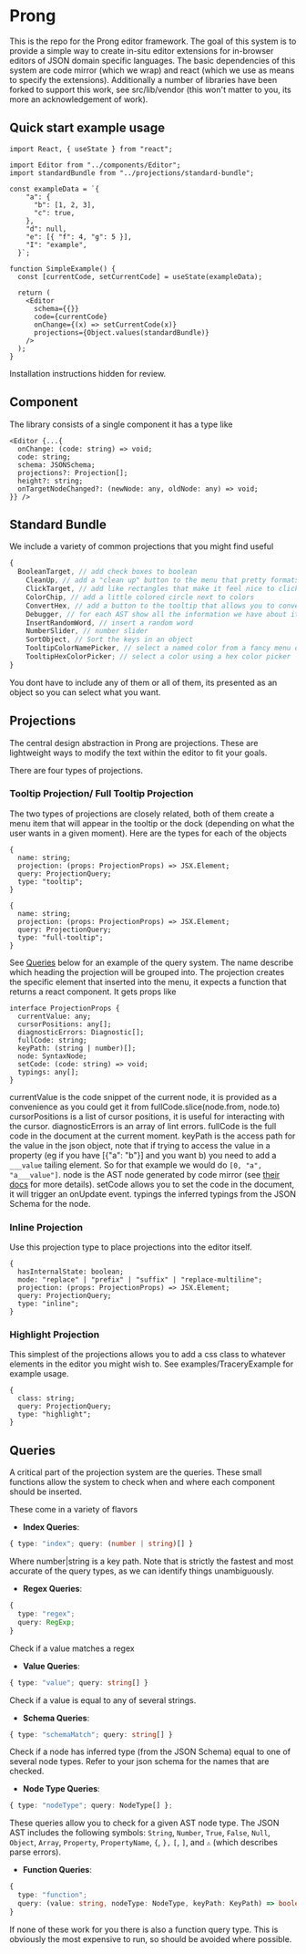 # Prong

This is the repo for the Prong editor framework. The goal of this system is to provide a simple way to create in-situ editor extensions for in-browser editors of JSON domain specific languages.
The basic dependencies of this system are code mirror (which we wrap) and react (which we use as means to specify the extensions).
Additionally a number of libraries have been forked to support this work, see src/lib/vendor (this won't matter to you, its more an acknowledgement of work).

## Quick start example usage

```tsx
import React, { useState } from "react";

import Editor from "../components/Editor";
import standardBundle from "../projections/standard-bundle";

const exampleData = `{
    "a": {
      "b": [1, 2, 3],
      "c": true,
    },
    "d": null,
    "e": [{ "f": 4, "g": 5 }],
    "I": "example",
  }`;

function SimpleExample() {
  const [currentCode, setCurrentCode] = useState(exampleData);

  return (
    <Editor
      schema={{}}
      code={currentCode}
      onChange={(x) => setCurrentCode(x)}
      projections={Object.values(standardBundle)}
    />
  );
}
```

Installation instructions hidden for review.

## Component

The library consists of a single component it has a type like

```tsx
<Editor {...{
  onChange: (code: string) => void;
  code: string;
  schema: JSONSchema;
  projections?: Projection[];
  height?: string;
  onTargetNodeChanged?: (newNode: any, oldNode: any) => void;
}} />
```

## Standard Bundle

We include a variety of common projections that you might find useful

```ts
{
  BooleanTarget, // add check boxes to boolean
    CleanUp, // add a "clean up" button to the menu that pretty formats the code
    ClickTarget, // add like rectangles that make it feel nice to click {s
    ColorChip, // add a little colored circle next to colors
    ConvertHex, // add a button to the tooltip that allows you to convert named colors to hex
    Debugger, // for each AST show all the information we have about it in the tooltip
    InsertRandomWord, // insert a random word
    NumberSlider, // number slider
    SortObject, // Sort the keys in an object
    TooltipColorNamePicker, // select a named color from a fancy menu of web colors
    TooltipHexColorPicker; // select a color using a hex color picker
}
```

You dont have to include any of them or all of them, its presented as an object so you can select what you want.

## Projections

The central design abstraction in Prong are projections. These are lightweight ways to modify the text within the editor to fit your goals.

There are four types of projections.

### Tooltip Projection/ Full Tooltip Projection

The two types of projections are closely related, both of them create a menu item that will appear in the tooltip or the dock (depending on what the user wants in a given moment).
Here are the types for each of the objects

```tsx
{
  name: string;
  projection: (props: ProjectionProps) => JSX.Element;
  query: ProjectionQuery;
  type: "tooltip";
}
```

```tsx
{
  name: string;
  projection: (props: ProjectionProps) => JSX.Element;
  query: ProjectionQuery;
  type: "full-tooltip";
}
```

See [Queries](asddsa) below for an example of the query system.
The name describe which heading the projection will be grouped into.
The projection creates the specific element that inserted into the menu, it expects a function that returns a react component. It gets props like

```tsx
interface ProjectionProps {
  currentValue: any;
  cursorPositions: any[];
  diagnosticErrors: Diagnostic[];
  fullCode: string;
  keyPath: (string | number)[];
  node: SyntaxNode;
  setCode: (code: string) => void;
  typings: any[];
}
```

currentValue is the code snippet of the current node, it is provided as a convenience as you could get it from fullCode.slice(node.from, node.to)
cursorPositions is a list of cursor positions, it is useful for interacting with the cursor.
diagnosticErrors is an array of lint errors.
fullCode is the full code in the document at the current moment.
keyPath is the access path for the value in the json object, note that if trying to access the value in a property (eg if you have [{"a": "b"}] and you want b) you need to add a `___value` tailing element. So for that example we would do `[0, "a", "a___value"]`.
node is the AST node generated by code mirror (see [their docs](https://lezer.codemirror.net/docs/ref/#common.SyntaxNode) for more details).
setCode allows you to set the code in the document, it will trigger an onUpdate event.
typings the inferred typings from the JSON Schema for the node.

### Inline Projection

Use this projection type to place projections into the editor itself.

```tsx
{
  hasInternalState: boolean;
  mode: "replace" | "prefix" | "suffix" | "replace-multiline";
  projection: (props: ProjectionProps) => JSX.Element;
  query: ProjectionQuery;
  type: "inline";
}
```

### Highlight Projection

This simplest of the projections allows you to add a css class to whatever elements in the editor you might wish to. See examples/TraceryExample for example usage.

```tsx
{
  class: string;
  query: ProjectionQuery;
  type: "highlight";
}
```

## Queries

A critical part of the projection system are the queries. These small functions allow the system to check when and where each component should be inserted.

These come in a variety of flavors

- **Index Queries**:

```ts
{ type: "index"; query: (number | string)[] }
```

Where number|string is a key path. Note that is strictly the fastest and most accurate of the query types, as we can identify things unambiguously.

- **Regex Queries**:

```ts
{
  type: "regex";
  query: RegExp;
}
```

Check if a value matches a regex

- **Value Queries**:

```ts
{ type: "value"; query: string[] }
```

Check if a value is equal to any of several strings.

- **Schema Queries**:

```ts
{ type: "schemaMatch"; query: string[] }
```

Check if a node has inferred type (from the JSON Schema) equal to one of several node types. Refer to your json schema for the names that are checked.

- **Node Type Queries**:

```ts
{ type: "nodeType"; query: NodeType[] };
```

These queries allow you to check for a given AST node type. The JSON AST includes the following symbols: `String`, `Number`, `True`, `False`, `Null`, `Object`, `Array`, `Property`, `PropertyName`, `{`, `},` `[`, `]`, and `⚠` (which describes parse errors).

- **Function Queries**:

```ts
{
  type: "function";
  query: (value: string, nodeType: NodeType, keyPath: KeyPath) => boolean;
}
```

If none of these work for you there is also a function query type. This is obviously the most expensive to run, so should be avoided where possible.
